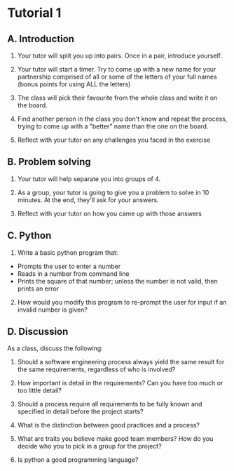 # Tutorial 1

## A. Introduction

1. Your tutor will split you up into pairs. Once in a pair, introduce yourself.

2. Your tutor will start a timer. Try to come up with a new name for your partnership comprised of all or some of the letters of your full names (bonus points for using ALL the letters)

3. The class will pick their favourite from the whole class and write it on the board.

4. Find another person in the class you don't know and repeat the process, trying to come up with a "better" name than the one on the board.

5. Reflect with your tutor on any challenges you faced in the exercise

## B. Problem solving

1. Your tutor will help separate you into groups of 4.

2. As a group, your tutor is going to give you a problem to solve in 10 minutes. At the end, they'll ask for your answers.

3. Reflect with your tutor on how you came up with those answers

## C. Python

1. Write a basic python program that:
 * Prompts the user to enter a number
 * Reads in a number from command line
 * Prints the square of that number; unless the number is not valid, then prints an error

2. How would you modify this program to re-prompt the user for input if an invalid number is given?

## D. Discussion

As a class, discuss the following:

1. Should a software engineering process always yield the same result for the same requirements, regardless of who is involved?

2. How important is detail in the requirements? Can you have too much or too little detail?

3. Should a process require all requirements to be fully known and specified in detail before the project starts?

4. What is the distinction between good practices and a process?

5. What are traits you believe make good team members? How do you decide who you to pick in a group for the project?

6. Is python a good programming language?